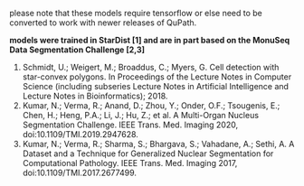 please note that these models require tensorflow or else need to be converted to work with newer releases of QuPath.

**models were trained in StarDist [1] and are in part based on the MonuSeq Data Segmentation Challenge [2,3]**

1. Schmidt, U.; Weigert, M.; Broaddus, C.; Myers, G. Cell detection with star-convex polygons. In Proceedings of the Lecture Notes in Computer Science (including subseries Lecture Notes in Artificial Intelligence and Lecture Notes in Bioinformatics); 2018.
2. Kumar, N.; Verma, R.; Anand, D.; Zhou, Y.; Onder, O.F.; Tsougenis, E.; Chen, H.; Heng, P.A.; Li, J.; Hu, Z.; et al. A Multi-Organ Nucleus Segmentation Challenge. IEEE Trans. Med. Imaging 2020, doi:10.1109/TMI.2019.2947628.
3. Kumar, N.; Verma, R.; Sharma, S.; Bhargava, S.; Vahadane, A.; Sethi, A. A Dataset and a Technique for Generalized Nuclear Segmentation for Computational Pathology. IEEE Trans. Med. Imaging 2017, doi:10.1109/TMI.2017.2677499.
